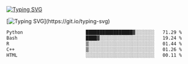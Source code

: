 [![Typing SVG](https://readme-typing-svg.demolab.com?font=Fira+Code&duration=1&pause=1000&center=true&vCenter=true&width=435&lines=Ivy+Streeter)](https://git.io/typing-svg)

[![Typing SVG](https://readme-typing-svg.demolab.com?font=Fira+Code&pause=1000&center=true&width=435&lines=Hello%2C+nice+to+meet+you!;I+am+a+researcher+in+biotech.;I+am+interested+in+bioinformatics.;I+am+self-taught+and+love+learning.;Feel+free+to+reach+out!)](https://git.io/typing-svg)
<!--START_SECTION:waka-->

```txt
Python                       █████████████████▓░░░░░░░   71.29 %
Bash                         ████▓░░░░░░░░░░░░░░░░░░░░   19.24 %
R                            ▒░░░░░░░░░░░░░░░░░░░░░░░░   01.44 %
C++                          ▒░░░░░░░░░░░░░░░░░░░░░░░░   01.26 %
HTML                         ░░░░░░░░░░░░░░░░░░░░░░░░░   00.11 %
```

<!--END_SECTION:waka-->
